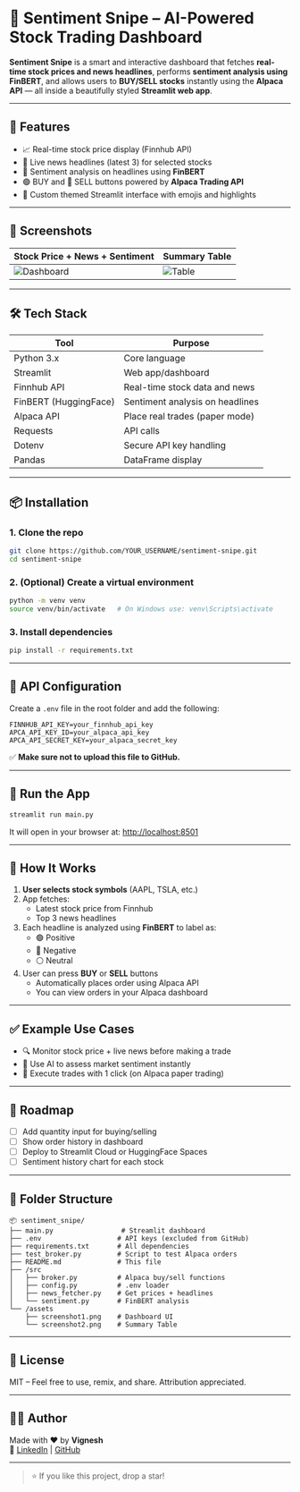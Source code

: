 # 🤖 Sentiment Snipe – AI-Powered Stock Trading Dashboard

**Sentiment Snipe** is a smart and interactive dashboard that fetches **real-time stock prices and news headlines**, performs **sentiment analysis using FinBERT**, and allows users to **BUY/SELL stocks** instantly using the **Alpaca API** — all inside a beautifully styled **Streamlit web app**.

---

## 🚀 Features

- 📈 Real-time stock price display (Finnhub API)
- 📰 Live news headlines (latest 3) for selected stocks
- 💬 Sentiment analysis on headlines using **FinBERT**
- 🟢 BUY and 🔴 SELL buttons powered by **Alpaca Trading API**
- 🎨 Custom themed Streamlit interface with emojis and highlights

---

## 📸 Screenshots

| Stock Price + News + Sentiment | Summary Table |
|-------------------------------|----------------|
| ![Dashboard](assets/screenshot1.png) | ![Table](assets/screenshot2.png) |

---

## 🛠️ Tech Stack

| Tool             | Purpose                               |
|------------------|----------------------------------------|
| Python 3.x       | Core language                          |
| Streamlit        | Web app/dashboard                      |
| Finnhub API      | Real-time stock data and news          |
| FinBERT (HuggingFace) | Sentiment analysis on headlines  |
| Alpaca API       | Place real trades (paper mode)         |
| Requests         | API calls                              |
| Dotenv           | Secure API key handling                |
| Pandas           | DataFrame display                      |

---

## 📦 Installation

### 1. Clone the repo

```bash
git clone https://github.com/YOUR_USERNAME/sentiment-snipe.git
cd sentiment-snipe
```

### 2. (Optional) Create a virtual environment

```bash
python -m venv venv
source venv/bin/activate   # On Windows use: venv\Scripts\activate
```

### 3. Install dependencies

```bash
pip install -r requirements.txt
```

---

## 🔐 API Configuration

Create a `.env` file in the root folder and add the following:

```env
FINNHUB_API_KEY=your_finnhub_api_key
APCA_API_KEY_ID=your_alpaca_api_key
APCA_API_SECRET_KEY=your_alpaca_secret_key
```

✅ **Make sure not to upload this file to GitHub.**

---

## 🚦 Run the App

```bash
streamlit run main.py
```

It will open in your browser at: [http://localhost:8501](http://localhost:8501)

---

## 🧠 How It Works

1. **User selects stock symbols** (AAPL, TSLA, etc.)
2. App fetches:
   - Latest stock price from Finnhub
   - Top 3 news headlines
3. Each headline is analyzed using **FinBERT** to label as:
   - 🟢 Positive
   - 🔴 Negative
   - ⚪ Neutral
4. User can press **BUY** or **SELL** buttons
   - Automatically places order using Alpaca API
   - You can view orders in your Alpaca dashboard

---

## ✅ Example Use Cases

- 🔍 Monitor stock price + live news before making a trade
- 🧠 Use AI to assess market sentiment instantly
- 💸 Execute trades with 1 click (on Alpaca paper trading)

---

## 🚧 Roadmap

- [ ] Add quantity input for buying/selling
- [ ] Show order history in dashboard
- [ ] Deploy to Streamlit Cloud or HuggingFace Spaces
- [ ] Sentiment history chart for each stock

---

## 📂 Folder Structure

```
📦 sentiment_snipe/
├── main.py                 # Streamlit dashboard
├── .env                   # API keys (excluded from GitHub)
├── requirements.txt       # All dependencies
├── test_broker.py         # Script to test Alpaca orders
├── README.md              # This file
├── /src
│   ├── broker.py          # Alpaca buy/sell functions
│   ├── config.py          # .env loader
│   ├── news_fetcher.py    # Get prices + headlines
│   └── sentiment.py       # FinBERT analysis
└── /assets
    ├── screenshot1.png    # Dashboard UI
    └── screenshot2.png    # Summary Table
```

---

## 📄 License

MIT – Feel free to use, remix, and share. Attribution appreciated.

---

## 🙋‍♂️ Author

Made with ❤️ by **Vignesh**  
🔗 [LinkedIn](https://linkedin.com/in/your-link) | [GitHub](https://github.com/your-username)

---

> ⭐ If you like this project, drop a star!
